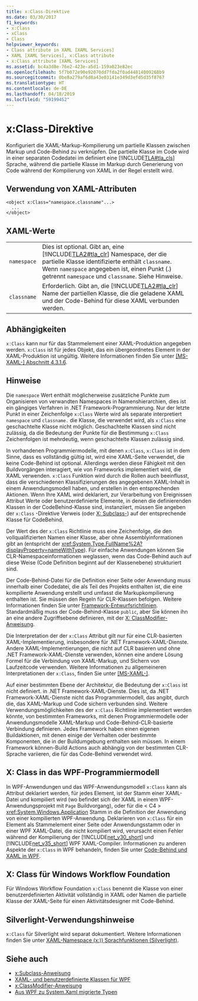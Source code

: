 ```yaml
---
title: x:Class-Direktive
ms.date: 03/30/2017
f1_keywords:
- x:Class
- xClass
- Class
helpviewer_keywords:
- Class attribute in XAML [XAML Services]
- XAML [XAML Services], x:Class attribute
- x:Class attribute [XAML Services]
ms.assetid: bc4a3d8e-76e2-423e-a5d1-159a023e82ec
ms.openlocfilehash: 5f7b072e90e92070dd7fda2f0ad44814009268b9
ms.sourcegitcommit: 0be8a279af6d8a43e03141e349d3efd5d35f8767
ms.translationtype: HT
ms.contentlocale: de-DE
ms.lasthandoff: 04/18/2019
ms.locfileid: "59199452"
---
```

# <a name="xclass-directive"></a>x:Class-Direktive
Konfiguriert die XAML-Markup-Kompilierung um partielle Klassen zwischen Markup und Code-Behind zu verknüpfen. Die partielle Klasse im Code wird in einer separaten Codedatei im definiert eine [!INCLUDE[TLA#tla_cls](../../../includes/tlasharptla-cls-md.md)] Sprache, während die partielle Klasse im Markup durch Generierung von Code während der Kompilierung von XAML in der Regel erstellt wird.  
  
## <a name="xaml-attribute-usage"></a>Verwendung von XAML-Attributen  
  
```  
<object x:Class="namespace.classname"...>  
  ...  
</object>  
```  
  
## <a name="xaml-values"></a>XAML-Werte  
  
|||  
|-|-|  
|`namespace`|Dies ist optional. Gibt an, eine [!INCLUDE[TLA2#tla_clr](../../../includes/tla2sharptla-clr-md.md)] Namespace, der die partielle Klasse identifizierte enthält `classname`. Wenn `namespace` angegeben ist, einen Punkt (.) getrennt `namespace` und `classname`. Siehe Hinweise.|  
|`classname`|Erforderlich. Gibt an, die [!INCLUDE[TLA2#tla_clr](../../../includes/tla2sharptla-clr-md.md)] Name der partiellen Klasse, die die geladene XAML und der Code-Behind für diese XAML verbunden werden.|  
  
## <a name="dependencies"></a>Abhängigkeiten  
 `x:Class` kann nur für das Stammelement einer XAML-Produktion angegeben werden. `x:Class` ist für jedes Objekt, das ein übergeordnetes Element in der XAML-Produktion ist ungültig. Weitere Informationen finden Sie unter [ \[MS-XAML-\] Abschnitt 4.3.1.6](https://go.microsoft.com/fwlink/?LinkId=114525).  
  
## <a name="remarks"></a>Hinweise  
 Die `namespace` Wert enthält möglicherweise zusätzliche Punkte zum Organisieren von verwandten Namespaces in Namenshierarchien, dies ist ein gängiges Verfahren in .NET Framework-Programmierung. Nur der letzte Punkt in einer Zeichenfolge `x:Class` Werte wird als separate interpretiert `namespace` und `classname.` die Klasse, die verwendet wird, als `x:Class` eine geschachtelte Klasse nicht möglich. Geschachtelte Klassen sind nicht zulässig, da die Bedeutung der Punkte für die Bestimmung `x:Class` Zeichenfolgen ist mehrdeutig, wenn geschachtelte Klassen zulässig sind.  
  
 In vorhandenen Programmiermodelle, mit denen `x:Class`, `x:Class` ist in dem Sinne, dass es vollständig gültig ist, wird eine XAML-Seite verwendet, die keine Code-Behind ist optional. Allerdings werden diese Fähigkeit mit den Buildvorgängen interagiert, wie von Frameworks implementiert wird, die XAML verwenden. `x:Class` Funktion wird durch die Rollen auch beeinflusst, dass die verschiedenen Klassifizierungen des angegebenen XAML-Inhalt in einem Anwendungsmodell haben, und erstellen in den entsprechenden Aktionen. Wenn Ihre XAML wird deklariert, zur Verarbeitung von Ereignissen Attribut Werte oder benutzerdefinierte Elemente, in denen die definierenden Klassen in der CodeBehind-Klasse sind, instanziiert, müssen Sie angeben der `x:Class` -Direktive Verweis (oder [X: Subclass-](x-subclass-directive.md)) auf der entsprechende Klasse für CodeBehind.  
  
 Der Wert des der `x:Class` Richtlinie muss eine Zeichenfolge, die den vollqualifizierten Namen einer Klasse, aber ohne Assemblyinformationen gibt an (entspricht der <xref:System.Type.FullName%2A?displayProperty=nameWithType>). Für einfache Anwendungen können Sie CLR-Namespaceinformationen weglassen, wenn das Code-Behind auch auf diese Weise (Code Definition beginnt auf der Klassenebene) strukturiert sind.  
  
 Der Code-Behind-Datei für die Definition einer Seite oder Anwendung muss innerhalb einer Codedatei, die als Teil des Projekts enthalten ist, die eine kompilierte Anwendung erstellt und umfasst die Markupkompilierung enthalten ist. Sie müssen den Regeln für CLR-Klassen befolgen. Weitere Informationen finden Sie unter [Framework-Entwurfsrichtlinien](../../standard/design-guidelines/index.md). Standardmäßig muss der Code-Behind-Klasse `public`, aber Sie können ihn an eine andere Zugriffsebene definieren, mit der [X: ClassModifier-Anweisung](x-classmodifier-directive.md).  
  
 Die Interpretation der der `x:Class` Attribut gilt nur für eine CLR-basierten XAML-Implementierung, insbesondere für .NET Framework-XAML-Dienste. Andere XAML-Implementierungen, die nicht auf CLR basieren und ohne .NET Framework-XAML-Dienste verwenden, können eine andere Lösung Formel für die Verbindung von XAML-Markup, und Sichern von Laufzeitcode verwenden. Weitere Informationen zu allgemeineren Interpretationen der `x:Class`, finden Sie unter [ \[MS-XAML-\]](https://go.microsoft.com/fwlink/?LinkId=114525).  
  
 Auf einer bestimmten Ebene der Architektur, die Bedeutung der `x:Class` ist nicht definiert. in .NET Framework-XAML-Dienste. Dies ist, da .NET Framework-XAML-Dienste nicht das Programmiermodell, das angibt, durch die, das XAML-Markup und Code sichern verbunden sind. Weitere Verwendungsmöglichkeiten des der `x:Class` Richtlinie implementiert werden könnte, von bestimmten Frameworks, mit denen Programmiermodelle oder Anwendungsmodelle XAML-Markup und Code-Behind-CLR-basierte Verbindung definieren. Jedes Framework haben einen eigenen Buildaktionen, mit denen einige der Verhalten oder bestimmte Komponenten, die in der Buildumgebung enthalten sein müssen. In einem Framework können-Build Actions auch abhängig von der bestimmten CLR-Sprache variieren, die für das Code-Behind verwendet wird.  
  
## <a name="xclass-in-the-wpf-programming-model"></a>X: Class in das WPF-Programmiermodell  
 In WPF-Anwendungen und das WPF-Anwendungsmodell `x:Class` kann als Attribut deklariert werden, für jedes Element, ist der Stamm einer XAML-Datei und kompiliert wird (wo befindet sich der XAML in einem WPF-Anwendungsprojekt mit `Page` Buildvorgang), oder für die < C4 > <xref:System.Windows.Application>  Stamm in die Definition der Anwendung von einer kompilierten WPF-Anwendung. Deklarieren von `x:Class` für ein Element als Stammelement einer Seite oder Anwendungsstamm oder in einer WPF XAML-Datei, die nicht kompiliert wird, verursacht einen Fehler während der Kompilierung der [!INCLUDE[net_v30_short](../../../includes/net-v30-short-md.md)] und [!INCLUDE[net_v35_short](../../../includes/net-v35-short-md.md)] WPF XAML-Compiler. Informationen zu anderen Aspekte der `x:Class` in WPF behandeln, finden Sie unter [Code-Behind und XAML in WPF](../wpf/advanced/code-behind-and-xaml-in-wpf.md).  
  
## <a name="xclass-for-windows-workflow-foundation"></a>X: Class für Windows Workflow Foundation  
 Für Windows Workflow Foundation `x:Class` benennt die Klasse von einer benutzerdefinierten Aktivität vollständig in XAML oder Namen die partielle Klasse der XAML-Seite für einen Aktivitätsdesigner mit Code-Behind.  
  
## <a name="silverlight-usage-notes"></a>Silverlight-Verwendungshinweise  
 `x:Class` für Silverlight wird separat dokumentiert. Weitere Informationen finden Sie unter [XAML-Namespace (x:)) Sprachfunktionen (Silverlight)](https://go.microsoft.com/fwlink/?LinkId=199081).  
  
## <a name="see-also"></a>Siehe auch

- [x:Subclass-Anweisung](x-subclass-directive.md)
- [XAML- und benutzerdefinierte Klassen für WPF](../wpf/advanced/xaml-and-custom-classes-for-wpf.md)
- [x:ClassModifier-Anweisung](x-classmodifier-directive.md)
- [Aus WPF zu System.Xaml migrierte Typen](types-migrated-from-wpf-to-system-xaml.md)
